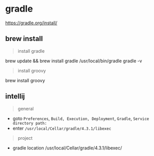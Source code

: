 # gradle

https://gradle.org/install/

## brew install

> install gradle

brew update && brew install gradle
/usr/local/bin/gradle
gradle -v

> install groovy

brew install groovy

## intellij

> general

- goto `Preferences`, `Build, Execution, Deployment`, `Gradle`, `Service directory path:`
- enter `/usr/local/Cellar/gradle/4.3.1/libexec`

> project

- gradle location
/usr/local/Cellar/gradle/4.3.1/libexec/
